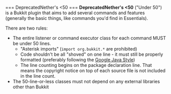 === DeprecatedNether's <50 ===
**DeprecatedNether's <50** ("Under 50") is a Bukkit plugin that aims to add several commands and features (generally the basic things, like commands you'd find in Essentials).

There are two rules:
* The entire listener or command executor class for each command MUST be under 50 lines.
  * "Asterisk imports" (`import org.bukkit.*` are prohibited)
  * Code shouldn't be all "shoved" on one line - it must still be properly formatted (preferably following the [Google Java Style](https://google-styleguide.googlecode.com/svn/trunk/javaguide.html#s4.4-column-limit))
  * The line counting begins on the package declaration line. That means the copyright notice on top of each source file is not included in the line count.
* The 50-line-or-less classes must not depend on any external libraries other than Bukkit
